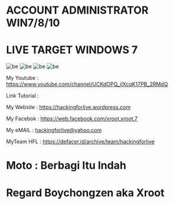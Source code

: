 # ACCOUNT ADMINISTRATOR WIN7/8/10

# LIVE TARGET WINDOWS 7
![be](https://raw.githubusercontent.com/boychongzen18/HACK-ACCOUNT-ADMINISTRATOR-WIN7-8-10/master/Screenshot_1.jpg)
![be](https://raw.githubusercontent.com/boychongzen18/HACK-ACCOUNT-ADMINISTRATOR-WIN7-8-10/master/Screenshot_2.jpg)
![be](https://raw.githubusercontent.com/boychongzen18/HACK-ACCOUNT-ADMINISTRATOR-WIN7-8-10/master/Screenshot_3.jpg)
![be](https://raw.githubusercontent.com/boychongzen18/HACK-ACCOUNT-ADMINISTRATOR-WIN7-8-10/master/Screenshot_4.jpg)

My Youtube    : https://www.youtube.com/channel/UCKdOPQ_iIXcqK17PB_2RMdQ

Link Tutorial : 

My Website    : https://hackingforlive.wordpress.com

My Facebok    : https://web.facebook.com/xroot.xroot.7

My eMAIL      : hackingforlive@yahoo.com

MyTeam HFL    : https://defacer.id/archive/team/hackingforlive

# Moto : Berbagi Itu Indah

# Regard Boychongzen aka Xroot
